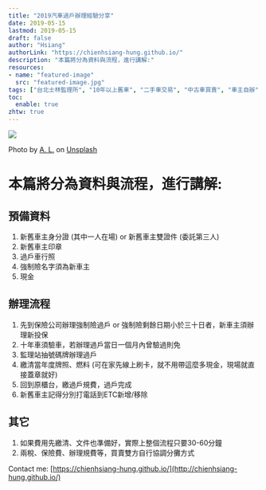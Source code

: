 ```yaml
---
title: "2019汽車過戶辦理經驗分享"
date: 2019-05-15
lastmod: 2019-05-15
draft: false
author: "Hsiang"
authorLink: "https://chienhsiang-hung.github.io/"
description: "本篇將分為資料與流程，進行講解:"
resources:
- name: "featured-image"
  src: "featured-image.jpg"
tags: ["台北士林監理所", "10年以上舊車", "二手車交易", "中古車買賣", "車主自辦"]
toc:
  enable: true
zhtw: true
---
```

![](https://miro.medium.com/max/1400/0*4j1pb9bq_YHj1mF5)

Photo by  [A. L.](https://unsplash.com/@overdriv3?utm_source=medium&utm_medium=referral)  on  [Unsplash](https://unsplash.com/?utm_source=medium&utm_medium=referral)

# 本篇將分為資料與流程，進行講解:

## 預備資料

1.  新舊車主身分證 (其中一人在場) or 新舊車主雙證件 (委託第三人)
2.  新舊車主印章
3.  過戶車行照
4.  強制險名字須為新車主
5.  現金

## 辦理流程

1.  先到保險公司辦理強制險過戶 or 強制險剩餘日期小於三十日者，新車主須辦理新投保
2.  十年車須驗車，若辦理過戶當日一個月內曾驗過則免
3.  監理站抽號碼牌辦理過戶
4.  繳清當年度牌照、燃料 (可在家先線上刷卡，就不用帶這麼多現金，現場就直接蓋章就好)
5.  回到原櫃台，繳過戶規費，過戶完成
6.  新舊車主記得分別打電話到ETC新增/移除

## 其它

1.  如果費用先繳清、文件也準備好，實際上整個流程只要30-60分鐘
2.  兩稅、保險費、辦理規費等，買賣雙方自行協調分攤方式

Contact me: [https://chienhsiang-hung.github.io/](http://chienhsiang-hung.github.io/)